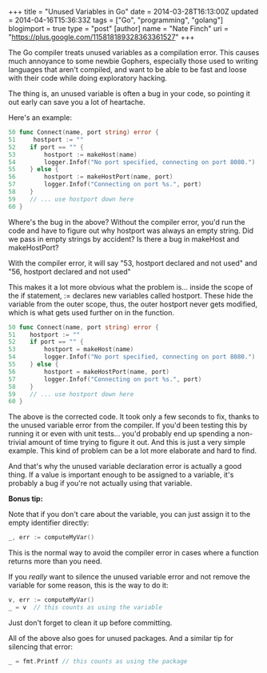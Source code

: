 +++
title = "Unused Variables in Go"
date = 2014-03-28T16:13:00Z
updated = 2014-04-16T15:36:33Z
tags = ["Go", "programming", "golang"]
blogimport = true 
type = "post"
[author]
	name = "Nate Finch"
	uri = "https://plus.google.com/115818189328363361527"
+++

The Go compiler treats unused variables as a compilation error. This causes much
annoyance to some newbie Gophers, especially those used to writing languages
that aren't compiled, and want to be able to be fast and loose with their code
while doing exploratory hacking.

The thing is, an unused variable is often a bug in your code, so pointing it out
early can save you a lot of heartache.

Here's an example:
```go
50 func Connect(name, port string) error {
51     hostport := ""
52    if port == "" {
53        hostport := makeHost(name)
54        logger.Infof("No port specified, connecting on port 8080.")
55    } else {
56        hostport := makeHostPort(name, port)
57        logger.Infof("Connecting on port %s.", port)
58    }
59    // ... use hostport down here
60 }
```

Where's the bug in the above?  Without the compiler error, you'd run the code
and have to figure out why hostport was always an empty string.  Did we pass in
empty strings by accident?  Is there a bug in makeHost and makeHostPort?

With the compiler error, it will say "53, hostport declared and not used" and
"56, hostport declared and not used"

This makes it a lot more obvious what the problem is... inside the scope of the
if statement, := declares new variables called hostport.  These hide the
variable from the outer scope, thus, the outer hostport never gets modified,
which is what gets used further on in the function.

```go 
50 func Connect(name, port string) error {
51    hostport := ""
52    if port == "" {
53        hostport = makeHost(name)
54        logger.Infof("No port specified, connecting on port 8080.")
55    } else {
56        hostport = makeHostPort(name, port)
57        logger.Infof("Connecting on port %s.", port)
58    }
59    // ... use hostport down here
60 }
```

The above is the corrected code. It took only a few seconds to fix, thanks to
the unused variable error from the compiler.  If you'd been testing this by
running it or even with unit tests... you'd probably end up spending a non-
trivial amount of time trying to figure it out.  And this is just a very simple
example.  This kind of problem can be a lot more elaborate and hard to find.

And that's why the unused variable declaration error is actually a good thing.
If a value is important enough to be assigned to a variable, it's probably a bug
if you're not actually using that variable.

**Bonus tip:**

Note that if you don't care about the variable, you can just assign it to the
empty identifier directly:

```go
_, err := computeMyVar()
```

This is the normal way to avoid the compiler error in cases where a function
returns more than you need.

If you *really* want to silence the unused variable error and not remove the
variable for some reason, this is the way to do it: 

```go 
v, err := computeMyVar() 
_ = v  // this counts as using the variable 
```

Just don't forget to clean it up before committing.

All of the above also goes for unused packages.  And a similar tip for silencing
that error:

```go
_ = fmt.Printf // this counts as using the package
```
